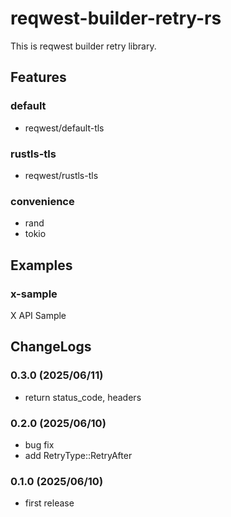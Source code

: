 # reqwest-builder-retry-rs

This is reqwest builder retry library.

## Features
### default
- reqwest/default-tls

### rustls-tls
- reqwest/rustls-tls

### convenience
- rand
- tokio

## Examples

### x-sample
X API Sample

## ChangeLogs
### 0.3.0 (2025/06/11)
- return status_code, headers

### 0.2.0 (2025/06/10)
- bug fix
- add RetryType::RetryAfter

### 0.1.0 (2025/06/10)
- first release